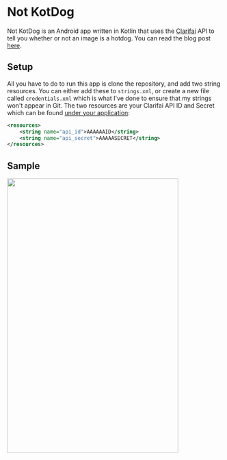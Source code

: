 # Not KotDog

Not KotDog is an Android app written in Kotlin that uses the [Clarifai](http://clarifai.com) API to tell you whether or not an image is a hotdog. You can read the blog post [here](http://blog.clarifai.com/not-kotdog-using-clarifai-to-detect-hot-dogs-in-kotlin/#.WTXA3xMrIcg).

## Setup

All you have to do to run this app is clone the repository, and add two string resources. You can either add these to `strings.xml`, or create a new file called `credentials.xml` which is what I've done to ensure that my strings won't appear in Git. The two resources are your Clarifai API ID and Secret which can be found [under your application](https://developer.clarifai.com/account/applications/):

```xml
<resources>
    <string name="api_id">AAAAAAID</string>
    <string name="api_secret">AAAAASECRET</string>
</resources>
```

## Sample

<img src='/images/kotdog.gif' width='400' height='640' />
